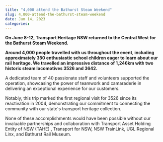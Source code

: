 ```yaml
---
title: "4,000 attend the Bathurst Steam Weekend"
slug: 4,000-attend-the-bathurst-steam-weekend
date: Jun 14, 2023
categories:
---
```



**On June 8-12, Transport Heritage NSW returned to the Central West for the Bathurst Steam Weekend.**

**Around 4,000 people travelled with us throughout the event, including approximately 350 enthusiastic school children eager to learn about our rail heritage. We travelled an impressive distance of 1,246km with two historic steam locomotives 3526 and 3642.**

A dedicated team of 40 passionate staff and volunteers supported the operation, showcasing the power of teamwork and camaraderie in delivering an exceptional experience for our customers.

Notably, this trip marked the first regional visit for 3526 since its reactivation in 2004, demonstrating our commitment to connecting the community with our state's transport heritage collection.

None of these accomplishments would have been possible without our invaluable partnerships and collaboration with Transport Asset Holding Entity of NSW (TAHE) , Transport for NSW, NSW TrainLink, UGL Regional Linx, and Bathurst Rail Museum.
